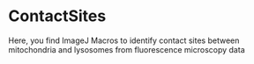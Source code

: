 # ContactSites
Here, you find ImageJ Macros to identify contact sites between mitochondria and lysosomes from fluorescence microscopy data
